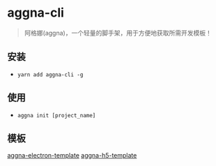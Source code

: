 <!--
 * @Author       : tongzonghua
 * @Date         : 2020-10-21 02:42:24
 * @LastEditors  : tongzonghua
 * @LastEditTime : 2021-03-31 10:17:58
 * @Email        : tongzonghua@360.cn
 * @Description  : README
 * @FilePath     : /cli/aggna-cli/README.md
-->
# aggna-cli

> 阿格娜(aggna)，一个轻量的脚手架，用于方便地获取所需开发模板！


## 安装
* `yarn add aggna-cli -g`

## 使用
* `aggna init [project_name]`

## 模板
[aggna-electron-template](https://github.com/zonghua2016/aggna-electron-template.git)
[aggna-h5-template](https://github.com/zonghua2016/aggna-h5-template.git)